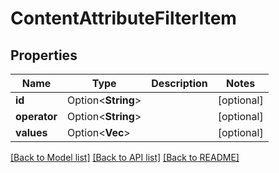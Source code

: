 # ContentAttributeFilterItem

## Properties

Name | Type | Description | Notes
------------ | ------------- | ------------- | -------------
**id** | Option<**String**> |  | [optional]
**operator** | Option<**String**> |  | [optional]
**values** | Option<**Vec<String>**> |  | [optional]

[[Back to Model list]](../README.md#documentation-for-models) [[Back to API list]](../README.md#documentation-for-api-endpoints) [[Back to README]](../README.md)



